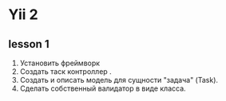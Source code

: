# Yii 2

## lesson 1
1. Установить фреймворк
2. Создать таск контроллер .
3. Создать и описать модель для сущности "задача" (Task).
4. Сделать собственный валидатор в виде класса.